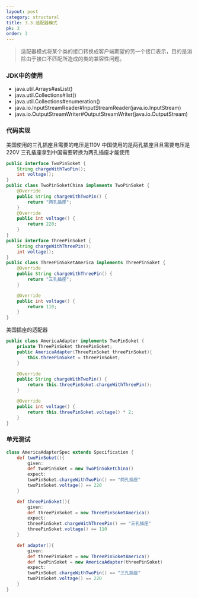 ```yaml
---
layout: post
category: structural
title: 3.3.适配器模式
pk: 3
order: 3
---
```


> 适配器模式将某个类的接口转换成客户端期望的另一个接口表示，目的是消除由于接口不匹配所造成的类的兼容性问题。

### JDK中的使用
- java.util.Arrays#asList()
- java.util.Collections#list()
- java.util.Collections#enumeration()
- java.io.InputStreamReader#InputStreamReader(java.io.InputStream)
- java.io.OutputStreamWriter#OutputStreamWriter(java.io.OutputStream)

### 代码实现
美国使用的三孔插座且需要的电压是110V 中国使用的是两孔插座且且需要电压是220V 三孔插座拿到中国需要转换为两孔插座才能使用  
```java
public interface TwoPinSoket {
    String chargeWithTwoPin();
    int voltage();
}
public class TwoPinSoketChina implements TwoPinSoket {
    @Override
    public String chargeWithTwoPin() {
        return "两孔插座";
    }
    @Override
    public int voltage() {
        return 220;
    }
}
public interface ThreePinSoket {
    String chargeWithThreePin();
    int voltage();
}
public class ThreePinSoketAmerica implements ThreePinSoket {
    @Override
    public String chargeWithThreePin() {
        return "三孔插座";
    }

    @Override
    public int voltage() {
        return 110;
    }
}
```
美国插座的适配器  
```java
public class AmericaAdapter implements TwoPinSoket {
    private ThreePinSoket threePinSoket;
    public AmericaAdapter(ThreePinSoket threePinSoket){
        this.threePinSoket = threePinSoket;
    }

    @Override
    public String chargeWithTwoPin() {
        return this.threePinSoket.chargeWithThreePin();
    }

    @Override
    public int voltage() {
        return this.threePinSoket.voltage() * 2;
    }
}
```

### 单元测试
```groovy
class AmericaAdapterSpec extends Specification {
    def twoPinSoket(){
        given:
        def twoPinSoket = new TwoPinSoketChina()
        expect:
        twoPinSoket.chargeWithTwoPin() == "两孔插座"
        twoPinSoket.voltage() == 220
    }

    def threePinSoket(){
        given:
        def threePinSoket = new ThreePinSoketAmerica()
        expect:
        threePinSoket.chargeWithThreePin() == "三孔插座"
        threePinSoket.voltage() == 110
    }

    def adapter(){
        given:
        def threePinSoket = new ThreePinSoketAmerica()
        def twoPinSoket = new AmericaAdapter(threePinSoket)
        expect:
        twoPinSoket.chargeWithTwoPin() == "三孔插座"
        twoPinSoket.voltage() == 220
    }
}
```